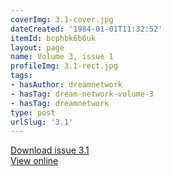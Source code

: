 ```yaml
---
coverImg: 3.1-cover.jpg
dateCreated: '1984-01-01T11:32:52'
itemId: bcphbk6b6uk
layout: page
name: Volume 3, issue 1
profileImg: 3.1-rect.jpg
tags:
- hasAuthor: dreamnetwork
- hasTag: dream-network-volume-3
- hasTag: dreamnetwork
type: post
urlSlug: '3.1'
---
```

<a href="../files/pdfs/Volume_3/3.1-2-Dream-Network-Bulletin-Vol.3-No-1-2.pdf" download="">Download issue 3.1</a><br><a href="../files/pdfs/Volume_3/3.1-2-Dream-Network-Bulletin-Vol.3-No-1-2.pdf">View online</a>
